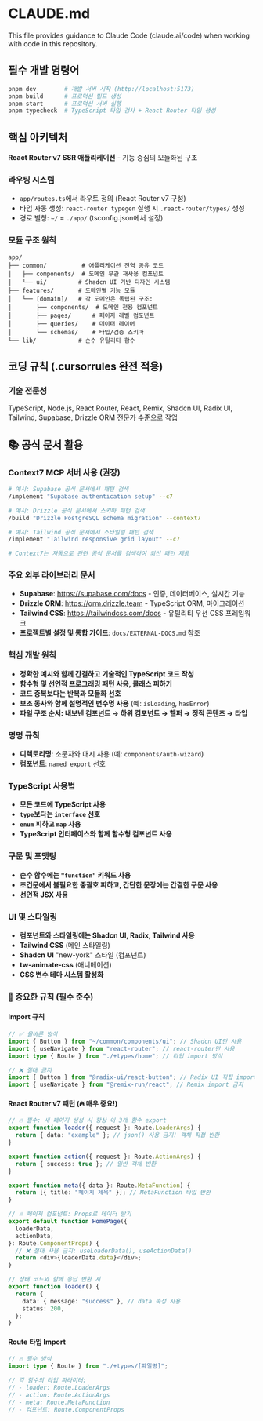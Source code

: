 # CLAUDE.md

This file provides guidance to Claude Code (claude.ai/code) when working with code in this repository.

## 필수 개발 명령어

```bash
pnpm dev        # 개발 서버 시작 (http://localhost:5173)
pnpm build      # 프로덕션 빌드 생성
pnpm start      # 프로덕션 서버 실행
pnpm typecheck  # TypeScript 타입 검사 + React Router 타입 생성
```

## 핵심 아키텍처

**React Router v7 SSR 애플리케이션** - 기능 중심의 모듈화된 구조

### 라우팅 시스템

- `app/routes.ts`에서 라우트 정의 (React Router v7 구성)
- 타입 자동 생성: `react-router typegen` 실행 시 `.react-router/types/` 생성
- 경로 별칭: `~/` = `./app/` (tsconfig.json에서 설정)

### 모듈 구조 원칙

```
app/
├── common/          # 애플리케이션 전역 공유 코드
│   ├── components/  # 도메인 무관 재사용 컴포넌트
│   └── ui/         # Shadcn UI 기반 디자인 시스템
├── features/       # 도메인별 기능 모듈
│   └── [domain]/   # 각 도메인은 독립된 구조:
│       ├── components/  # 도메인 전용 컴포넌트
│       ├── pages/      # 페이지 레벨 컴포넌트
│       ├── queries/    # 데이터 레이어
│       └── schemas/    # 타입/검증 스키마
└── lib/            # 순수 유틸리티 함수
```

## 코딩 규칙 (.cursorrules 완전 적용)

### 기술 전문성

TypeScript, Node.js, React Router, React, Remix, Shadcn UI, Radix UI, Tailwind, Supabase, Drizzle ORM 전문가 수준으로 작업

## 📚 공식 문서 활용

### Context7 MCP 서버 사용 (권장)

```bash
# 예시: Supabase 공식 문서에서 패턴 검색
/implement "Supabase authentication setup" --c7

# 예시: Drizzle 공식 문서에서 스키마 패턴 검색
/build "Drizzle PostgreSQL schema migration" --context7

# 예시: Tailwind 공식 문서에서 스타일링 패턴 검색
/implement "Tailwind responsive grid layout" --c7

# Context7는 자동으로 관련 공식 문서를 검색하여 최신 패턴 제공
```

### 주요 외부 라이브러리 문서

- **Supabase**: https://supabase.com/docs - 인증, 데이터베이스, 실시간 기능
- **Drizzle ORM**: https://orm.drizzle.team - TypeScript ORM, 마이그레이션
- **Tailwind CSS**: https://tailwindcss.com/docs - 유틸리티 우선 CSS 프레임워크
- **프로젝트별 설정 및 통합 가이드**: `docs/EXTERNAL-DOCS.md` 참조

### 핵심 개발 원칙

- **정확한 예시와 함께 간결하고 기술적인 TypeScript 코드 작성**
- **함수형 및 선언적 프로그래밍 패턴 사용, 클래스 피하기**
- **코드 중복보다는 반복과 모듈화 선호**
- **보조 동사와 함께 설명적인 변수명 사용** (예: `isLoading`, `hasError`)
- **파일 구조 순서: 내보낸 컴포넌트 → 하위 컴포넌트 → 헬퍼 → 정적 콘텐츠 → 타입**

### 명명 규칙

- **디렉토리명**: 소문자와 대시 사용 (예: `components/auth-wizard`)
- **컴포넌트**: `named export` 선호

### TypeScript 사용법

- **모든 코드에 TypeScript 사용**
- **`type`보다는 `interface` 선호**
- **`enum` 피하고 `map` 사용**
- **TypeScript 인터페이스와 함께 함수형 컴포넌트 사용**

### 구문 및 포맷팅

- **순수 함수에는 `"function"` 키워드 사용**
- **조건문에서 불필요한 중괄호 피하고, 간단한 문장에는 간결한 구문 사용**
- **선언적 JSX 사용**

### UI 및 스타일링

- **컴포넌트와 스타일링에는 Shadcn UI, Radix, Tailwind 사용**
- **Tailwind CSS** (메인 스타일링)
- **Shadcn UI** "new-york" 스타일 (컴포넌트)
- **tw-animate-css** (애니메이션)
- **CSS 변수 테마 시스템 활성화**

### 🚨 중요한 규칙 (필수 준수)

#### Import 규칙

```typescript
// ✅ 올바른 방식
import { Button } from "~/common/components/ui"; // Shadcn UI만 사용
import { useNavigate } from "react-router"; // react-router만 사용
import type { Route } from "./+types/home"; // 타입 import 방식

// ❌ 절대 금지
import { Button } from "@radix-ui/react-button"; // Radix UI 직접 import 금지
import { useNavigate } from "@remix-run/react"; // Remix import 금지
```

#### React Router v7 패턴 (🔥 매우 중요!)

```typescript
// 🔥 필수: 새 페이지 생성 시 항상 이 3개 함수 export
export function loader({ request }: Route.LoaderArgs) {
  return { data: "example" }; // json() 사용 금지! 객체 직접 반환
}

export function action({ request }: Route.ActionArgs) {
  return { success: true }; // 일반 객체 반환
}

export function meta({ data }: Route.MetaFunction) {
  return [{ title: "페이지 제목" }]; // MetaFunction 타입 반환
}

// 🔥 페이지 컴포넌트: Props로 데이터 받기
export default function HomePage({
  loaderData,
  actionData,
}: Route.ComponentProps) {
  // ❌ 절대 사용 금지: useLoaderData(), useActionData()
  return <div>{loaderData.data}</div>;
}

// 상태 코드와 함께 응답 반환 시
export function loader() {
  return {
    data: { message: "success" }, // data 속성 사용
    status: 200,
  };
}
```

#### Route 타입 Import

```typescript
// 🔥 필수 방식
import type { Route } from "./+types/[파일명]";

// 각 함수의 타입 파라미터:
// - loader: Route.LoaderArgs
// - action: Route.ActionArgs
// - meta: Route.MetaFunction
// - 컴포넌트: Route.ComponentProps
```
